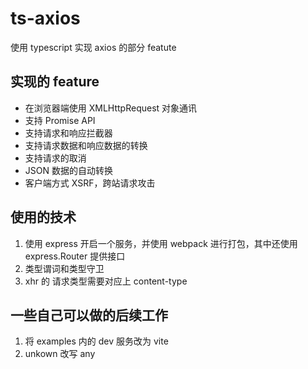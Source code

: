 # ts-axios

使用 typescript 实现 axios 的部分 featute

## 实现的 feature

- 在浏览器端使用 XMLHttpRequest 对象通讯
- 支持 Promise API
- 支持请求和响应拦截器
- 支持请求数据和响应数据的转换
- 支持请求的取消
- JSON 数据的自动转换
- 客户端方式 XSRF，跨站请求攻击

## 使用的技术

1. 使用 express 开启一个服务，并使用 webpack 进行打包，其中还使用 express.Router 提供接口
2. 类型谓词和类型守卫
3. xhr 的 请求类型需要对应上 content-type

## 一些自己可以做的后续工作

1. 将 examples 内的 dev 服务改为 vite
2. unkown 改写 any
